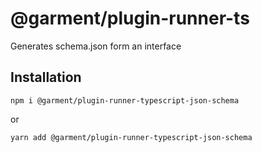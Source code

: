 # @garment/plugin-runner-ts

<!-- description src/index.ts firstInterface -->
Generates schema.json form an interface


## Installation

<!-- installation -->
`npm i @garment/plugin-runner-typescript-json-schema`

or

`yarn add @garment/plugin-runner-typescript-json-schema`
